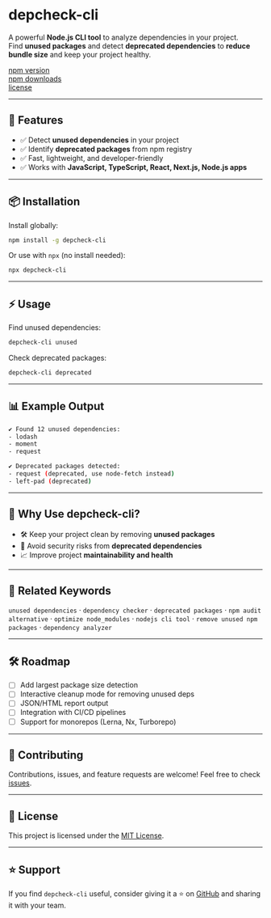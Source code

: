# depcheck-cli

A powerful **Node.js CLI tool** to analyze dependencies in your project.  
Find **unused packages** and detect **deprecated dependencies** to **reduce bundle size** and keep your project healthy.

[npm version](https://www.npmjs.com/package/depcheck-cli) \
[npm downloads](https://www.npmjs.com/package/depcheck-cli) \
[license](LICENSE)

---

## 🚀 Features

- ✅ Detect **unused dependencies** in your project
- ✅ Identify **deprecated packages** from npm registry
- ✅ Fast, lightweight, and developer-friendly
- ✅ Works with **JavaScript, TypeScript, React, Next.js, Node.js apps**

---

## 📦 Installation

Install globally:

```sh
npm install -g depcheck-cli
```

Or use with `npx` (no install needed):

```sh
npx depcheck-cli
```

---

## ⚡ Usage

Find unused dependencies:

```sh
depcheck-cli unused
```

Check deprecated packages:

```sh
depcheck-cli deprecated
```

---

## 📊 Example Output

```sh
✔ Found 12 unused dependencies:
- lodash
- moment
- request

✔ Deprecated packages detected:
- request (deprecated, use node-fetch instead)
- left-pad (deprecated)
```

---

## 🔑 Why Use depcheck-cli?

- 🛠️ Keep your project clean by removing **unused packages**
- 🚨 Avoid security risks from **deprecated dependencies**
- 📈 Improve project **maintainability and health**

---

## 📖 Related Keywords

`unused dependencies` · `dependency checker` · `deprecated packages` · `npm audit alternative` · `optimize node_modules` · `nodejs cli tool` · `remove unused npm packages` · `dependency analyzer`

---

## 🛠 Roadmap

- [ ] Add largest package size detection
- [ ] Interactive cleanup mode for removing unused deps
- [ ] JSON/HTML report output
- [ ] Integration with CI/CD pipelines
- [ ] Support for monorepos (Lerna, Nx, Turborepo)

---

## 🤝 Contributing

Contributions, issues, and feature requests are welcome!
Feel free to check [issues](https://github.com/masterdevsabith/depcheck-cli/issues).

---

## 📜 License

This project is licensed under the [MIT License](LICENSE).

---

## ⭐ Support

If you find `depcheck-cli` useful, consider giving it a ⭐ on [GitHub](https://github.com/masterdevsabith/depcheck-cli) and sharing it with your team.
